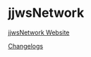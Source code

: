 # jjwsNetwork

[jjwsNetwork Website](https://jjws.tk/jjwsnetwork)

[Changelogs](https://jjws600.github.io/jjwsNetwork)
